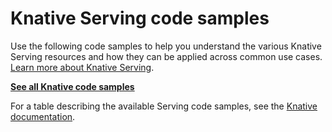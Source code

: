 # Knative Serving code samples

Use the following code samples to help you understand the various Knative
Serving resources and how they can be applied across common use cases.
[Learn more about Knative Serving](https://knative.dev/docs/serving/).

[**See all Knative code samples**](https://knative.dev/docs/samples/)

For a table describing the available Serving code samples, see the [Knative documentation](https://knative.dev/docs/samples/serving/).
